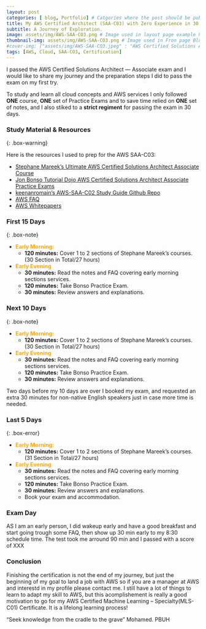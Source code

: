 ```yaml
---
layout: post
categories: [ blog, Portfolio] # Catgories where the post should be published to
title: My AWS Certified Architect (SAA-C03) with Zero Experience in 30 Days
subtitle: A Journey of Exploration.
image: assets/img/AWS-SAA-CO3.png # Image used in layout page example here portfolio
thumbnail-img: assets/img/AWS-SAA-CO3.png # Image used in Fron page Blog
#cover-img: ["assets/img/AWS-SAA-CO3.jpeg" : "AWS Certified Solutions Architect - Associate (SAA-C03)"]
tags: [AWS, Cloud, SAA-CO3, Certification]
---
```

<style>
r { color: #FF5733 } /* bright orange-red */
o { color: #FFA500 } /* orange */
g { color: #4CAF50 } /* green */
b { color: #2196F3 } /* blue */
table { font-size: 11px; }
details { font-size: 14px; }
</style>
<!--- -------Introduction-------- --->
I passed the AWS Certified Solutions Architect — Associate exam and I would like to share my journey and the preparation steps I did to pass the exam on my first try.

To study and learn all cloud concepts and AWS services I only followed **ONE** course, **ONE** set of Practice Exams and to save time relied on **ONE** set of notes, and I also stiked to a **strict regiment** for passing the exam in 30 days.

<!--- -------Introduction-------- --->
### Study Material & Resources
{: .box-warning}

Here is the resources I used to prep for the AWS SAA-C03:

* [Stephane Mareek’s Ultimate AWS Certified Solutions Architect Associate Course](http://NestQuest.net)
* [Jon Bonso Tutorial Dojo AWS Certified Solutions Architect Associate Practice Exams](http://NestQuest.net)
* [keenanromain’s AWS-SAA-C02 Study Guide Github Repo](http://NestQuest.net)
* [AWS FAQ](http://NestQuest.net)
* [AWS Whitepapers](http://NestQuest.net)

### First 15 Days
{: .box-note}

* **<o>Early Morning:</o>** 
  * **120 minutes:** Cover 1 to 2 sections of Stephane Mareek’s courses. (30 Section in Total/27 hours)
* **<o>Early Evening</o>**
  * **30 minutes:** Read the notes and FAQ covering early morning sections services.
  * **120 minutes:** Take Bonso Practice Exam.
  * **30 minutes:** Review answers and explanations.

### Next 10 Days
{: .box-note}

* **<o>Early Morning:</o>** 
  * **120 minutes:** Cover 1 to 2 sections of Stephane Mareek’s courses. (30 Section in Total/27 hours)
* **<o>Early Evening</o>**
  * **30 minutes:** Read the notes and FAQ covering early morning sections services.
  * **120 minutes:** Take Bonso Practice Exam.
  * **30 minutes:** Review answers and explanations.

Two days before my 10 days are over I booked my exam, and requested an extra 30 minutes for non-native English speakers just in case more time is needed.

### Last 5 Days
{: .box-error}

* **<o>Early Morning:</o>** 
  * **120 minutes:** Cover 1 to 2 sections of Stephane Mareek’s courses. (31 Section in Total/27 hours)
* **<o>Early Evening</o>**
  * **30 minutes:** Read the notes and FAQ covering early morning sections services.
  * **120 minutes:** Take Bonso Practice Exam.
  * **30 minutes:** Review answers and explanations.
  * Book your exam and accommodation.

### Exam Day

AS I am an early person, I did wakeup early and have a good breakfast and start going trough some FAQ, then show up 30 min early to my 8:30 schedule time. The test took me arround 90 min and I passed with a score of XXX

<!--- -------Conclusion-------- --->
### Conclusion

Finishing the certification is not the end of my journey, but just the beginning of my goal to land a job with AWS so if you are a manager at AWS and interestd in my profile please contact me. I still have a lot of things to learn to adapt my skill to AWS, but this acomplishement is really a good motivation to go for my AWS Certified Machine Learning – Specialty(MLS-C01) Certificate. It is a lifelong learning process!

“Seek knowledge from the cradle to the grave” Mohamed. PBUH

